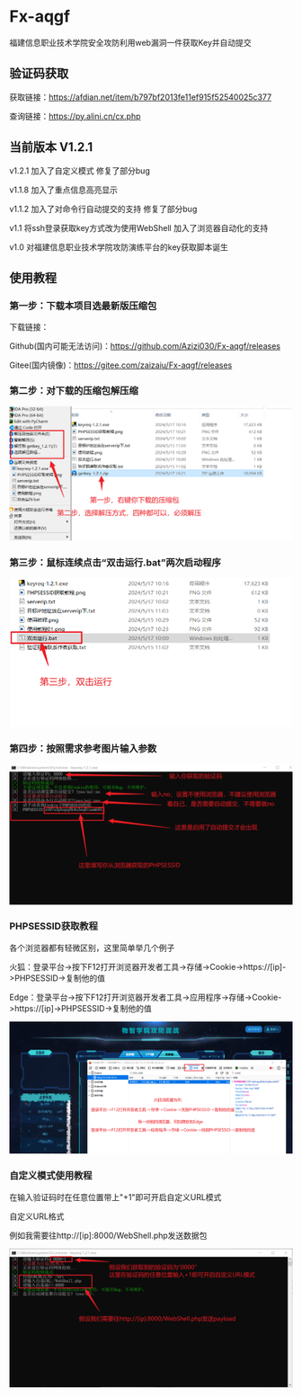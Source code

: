 # Fx-aqgf

福建信息职业技术学院安全攻防利用web漏洞一件获取Key并自动提交

## 验证码获取

获取链接：https://afdian.net/item/b797bf2013fe11ef915f52540025c377

查询链接：https://py.alini.cn/cx.php

## 当前版本 V1.2.1

v1.2.1
加入了自定义模式
修复了部分bug

v1.1.8
加入了重点信息高亮显示

v1.1.2
加入了对命令行自动提交的支持
修复了部分bug

v1.1
将ssh登录获取key方式改为使用WebShell
加入了浏览器自动化的支持

v1.0
对福建信息职业技术学院攻防演练平台的key获取脚本诞生

## 使用教程

### 第一步：下载本项目选最新版压缩包

下载链接：

Github(国内可能无法访问)：https://github.com/Azizi030/Fx-aqgf/releases

Gitee(国内镜像)：https://gitee.com/zaizaiu/Fx-aqgf/releases

### 第二步：对下载的压缩包解压缩

![image](https://github.com/Azizi030/Fx-aqgf/blob/main/images/%E4%BD%BF%E7%94%A8%E6%95%99%E7%A8%8B01.png?raw=true)

### 第三步：鼠标连续点击“双击运行.bat”两次启动程序

![image](https://github.com/Azizi030/Fx-aqgf/blob/main/images/%E4%BD%BF%E7%94%A8%E6%95%99%E7%A8%8B02.png?raw=true)

### 第四步：按照需求参考图片输入参数

![image](https://github.com/Azizi030/Fx-aqgf/blob/main/images/%E4%BD%BF%E7%94%A8%E6%95%99%E7%A8%8B03.png?raw=true)

### PHPSESSID获取教程

各个浏览器都有轻微区别，这里简单举几个例子

火狐：登录平台->按下F12打开浏览器开发者工具->存储->Cookie->https://[ip]->PHPSESSID->复制他的值

Edge：登录平台->按下F12打开浏览器开发者工具->应用程序->存储->Cookie->https://[ip]->PHPSESSID->复制他的值

![images](https://github.com/Azizi030/Fx-aqgf/blob/main/images/PHPSESSID%E8%8E%B7%E5%8F%96%E6%95%99%E7%A8%8B.png?raw=true)

### 自定义模式使用教程

在输入验证码时在任意位置带上"+1"即可开启自定义URL模式

自定义URL格式

例如我需要往http://[ip]:8000/WebShell.php发送数据包

![images](https://github.com/Azizi030/Fx-aqgf/blob/main/images/%E8%87%AA%E5%AE%9A%E4%B9%89%E6%A8%A1%E5%BC%8F%E4%BD%BF%E7%94%A8%E6%95%99%E7%A8%8B.png?raw=true)





